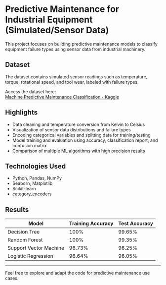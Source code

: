 # Predictive Maintenance for Industrial Equipment (Simulated/Sensor Data)

This project focuses on building predictive maintenance models to classify equipment failure types using sensor data from industrial machinery.

## Dataset

The dataset contains simulated sensor readings such as temperature, torque, rotational speed, and tool wear, labeled with failure types.

Access the dataset here:  
[Machine Predictive Maintenance Classification - Kaggle](https://www.kaggle.com/datasets/shivamb/machine-predictive-maintenance-classification/code?datasetId=1697740&sortBy=voteCount)

## Highlights

- Data cleaning and temperature conversion from Kelvin to Celsius  
- Visualization of sensor data distributions and failure types  
- Encoding categorical variables and splitting data for training/testing  
- Model training and evaluation using accuracy, classification report, and confusion matrix  
- Comparison of multiple ML algorithms with high precision results  

## Technologies Used

- Python, Pandas, NumPy  
- Seaborn, Matplotlib  
- Scikit-learn  
- category_encoders

## Results

| Model               | Training Accuracy | Test Accuracy |
|---------------------|-------------------|---------------|
| Decision Tree       | 100%              | 99.65%        |
| Random Forest       | 100%              | 99.35%        |
| Support Vector Machine | 96.73%          | 96.25%        |
| Logistic Regression | 96.64%            | 96.05%        |


---

Feel free to explore and adapt the code for predictive maintenance use cases.
